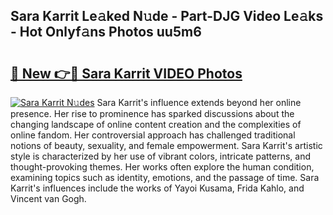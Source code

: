## Sara Karrit Le𝚊ked N𝚞de - Part-DJG Video Le𝚊ks - Hot Onlyf𝚊ns Photos uu5m6

# <h2><a href="http://ab55457.deff.icu/?id=Sara+Karrit">🔗 New 👉🔴 Sara Karrit VIDEO Photos</a></h2>

[![Sara Karrit N𝚞des](https://i.imgur.com/rIISA9y.gif)](http://ab55457.deff.icu/?id=Sara+Karrit)
Sara Karrit's influence extends beyond her online presence. Her rise to prominence has sparked discussions about the changing landscape of online content creation and the complexities of online fandom. Her controversial approach has challenged traditional notions of beauty, sexuality, and female empowerment. Sara Karrit's artistic style is characterized by her use of vibrant colors, intricate patterns, and thought-provoking themes. Her works often explore the human condition, examining topics such as identity, emotions, and the passage of time. Sara Karrit's influences include the works of Yayoi Kusama, Frida Kahlo, and Vincent van Gogh.
